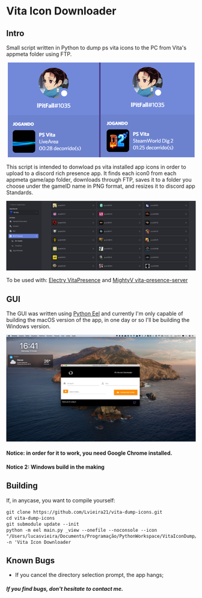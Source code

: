 # Vita Icon Downloader

## Intro
Small script written in Python to dump ps vita icons to the PC from Vita's appmeta folder using FTP.

<div style="text-align:center"><img src="https://github.com/Lvieira21/vita-dump-icons/blob/main/Assets/VitaPresenceTest.png?raw=true" /></div>

This script is intended to donwload ps vita installed app icons in order to upload to a discord rich presence app. It finds each icon0 from each appmeta game/app folder, downloads through FTP, saves it to a folder you choose under the gameID name in PNG format, and resizes it to discord app Standards.

<div style="text-align:center"><img src="https://github.com/Lvieira21/vita-dump-icons/blob/main/Assets/discordDevEx.png?raw=true" /></div>

To be used with: [Electry VitaPresence](https://github.com/Electry/VitaPresence) and [MightyV vita-presence-server](https://github.com/TheMightyV/vita-presence-the-server)

## GUI

The GUI was written using [Python Eel](https://github.com/samuelhwilliams/Eel) and currently I'm only capable of building the macOS version of the app, in one day or so I'll be building the Windows version.
<div style="text-align:center"><img src="https://github.com/Lvieira21/vita-dump-icons/blob/main/Assets/screenshot.png?raw=true" /></div>

#### Notice: in order for it to work, you need Google Chrome installed.
#### Notice 2: Windows build in the making



## Building

If, in anycase, you want to compile yourself:
```shell
git clone https://github.com/Lvieira21/vita-dump-icons.git
cd vita-dump-icons
git submodule update --init
python -m eel main.py _view --onefile --noconsole --icon "/Users/lucasvieira/Documents/Programação/PythonWorkspace/VitaIconDump/_view/_icons/psv.icns" -n 'Vita Icon Downloader
```

## Known Bugs

- If you cancel the directory selection prompt, the app hangs;


##### If you find bugs, don't hesitate to contact me.
